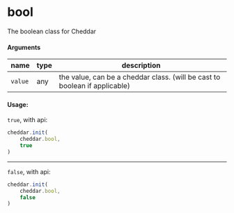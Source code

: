 # bool

The boolean class for Cheddar

#### Arguments
| name | type | description |
| ---- | ---- | ----------- |
| `value` | any | the value, can be a cheddar class. (will be cast to boolean if applicable)

#### Usage:
`true`, with api:
```js
cheddar.init(
    cheddar.bool,
    true
)
```
---
`false`, with api:
```js
cheddar.init(
    cheddar.bool,
    false
)
```